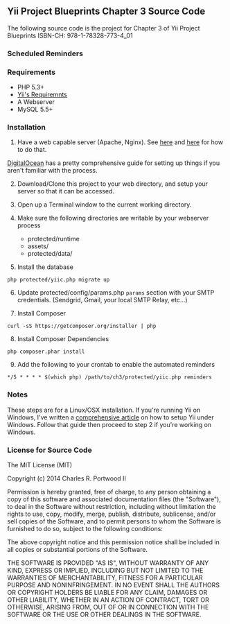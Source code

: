 ## Yii Project Blueprints Chapter 3 Source Code

The following source code is the project for Chapter 3 of Yii Project Blueprints
ISBN-CH: 978-1-78328-773-4_01

### Scheduled Reminders

### Requirements

- PHP 5.3+
- [Yii's Requiremnts](https://github.com/yiisoft/yii/blob/master/requirements/index.php)
- A Webserver
- MySQL 5.5+

### Installation

1. Have a web capable server (Apache, Nginx). See [here](http://www.yiiframework.com/doc/guide/1.1/en/quickstart.installation) and [here](http://www.yiiframework.com/doc/guide/1.1/en/quickstart.apache-nginx-config) for how to do that.

[DigitalOcean](https://www.digitalocean.com/community/articles/how-to-install-and-setup-yii-php-framework) has a pretty comprehensive guide for setting up things if you aren't familiar with the process.

2. Download/Clone this project to your web directory, and setup your server so that it can be accessed.

3. Open up a Terminal window to the current working directory.

4. Make sure the following directories are writable by your webserver process

	- protected/runtime
	- assets/
	- protected/data/

5. Install the database

```
php protected/yiic.php migrate up
```

6. Update protected/config/params.php ```params``` section with your SMTP credentials. (Sendgrid, Gmail, your local SMTP Relay, etc...)

7. Install Composer 

```
curl -sS https://getcomposer.org/installer | php
```

8. Install Composer Dependencies

```
php composer.phar install
```

9. Add the following to your crontab to enable the automated reminders

```
*/5 * * * * $(which php) /path/to/ch3/protected/yiic.php reminders
```

### Notes

These steps are for a Linux/OSX installation. If you're running Yii on Windows, I've written a [comprehensive article](https://www.erianna.com/xampp-yii-and-windows-installation-guide) on how to setup Yii under Windows. Follow that guide then proceed to step 2 if you're working on Windows.

### License for Source Code

The MIT License (MIT)

Copyright (c) 2014 Charles R. Portwood II

Permission is hereby granted, free of charge, to any person obtaining a copy
of this software and associated documentation files (the "Software"), to deal
in the Software without restriction, including without limitation the rights
to use, copy, modify, merge, publish, distribute, sublicense, and/or sell
copies of the Software, and to permit persons to whom the Software is
furnished to do so, subject to the following conditions:

The above copyright notice and this permission notice shall be included in
all copies or substantial portions of the Software.

THE SOFTWARE IS PROVIDED "AS IS", WITHOUT WARRANTY OF ANY KIND, EXPRESS OR
IMPLIED, INCLUDING BUT NOT LIMITED TO THE WARRANTIES OF MERCHANTABILITY,
FITNESS FOR A PARTICULAR PURPOSE AND NONINFRINGEMENT. IN NO EVENT SHALL THE
AUTHORS OR COPYRIGHT HOLDERS BE LIABLE FOR ANY CLAIM, DAMAGES OR OTHER
LIABILITY, WHETHER IN AN ACTION OF CONTRACT, TORT OR OTHERWISE, ARISING FROM,
OUT OF OR IN CONNECTION WITH THE SOFTWARE OR THE USE OR OTHER DEALINGS IN
THE SOFTWARE.